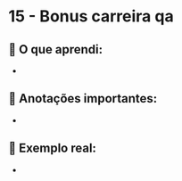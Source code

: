 # 15 - Bonus carreira qa

## 🧠 O que aprendi:

- 

## 📝 Anotações importantes:

- 

## 💬 Exemplo real:

- 

